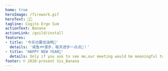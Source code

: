 ```yaml
---
home: true
heroImage: /firework.gif
heroText: 👩‍💻
tagline: Cogito Ergo Sum
actionText: Banana
actionLink: /guild/install
features:
- title: '今天也要加油鸭🦆'
  details: '咸鱼🐟漫步，每天进步一点点🤪！'
- title: 'HAPPY NEW YEAR🎇'
  details: Only if you ask to see me,our meeting would be meaningful to me.
footer: © 2020-present Six_Banana
---
```

